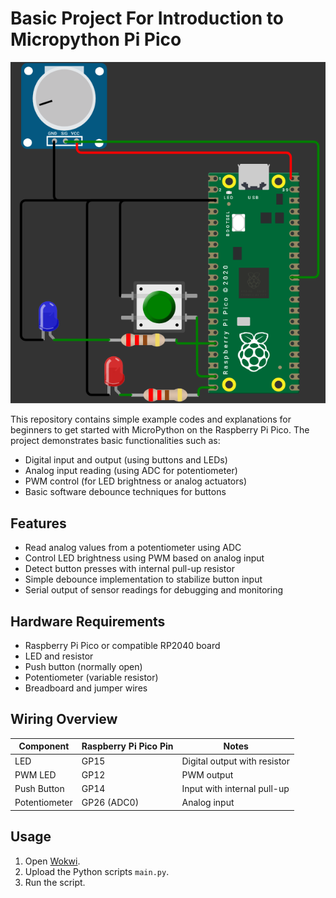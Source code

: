 # Basic Project For Introduction to Micropython Pi Pico

![Circuit Diagram](circuit.png)

This repository contains simple example codes and explanations for beginners to get started with MicroPython on the Raspberry Pi Pico. The project demonstrates basic functionalities such as:

- Digital input and output (using buttons and LEDs)
- Analog input reading (using ADC for potentiometer)
- PWM control (for LED brightness or analog actuators)
- Basic software debounce techniques for buttons

## Features

- Read analog values from a potentiometer using ADC
- Control LED brightness using PWM based on analog input
- Detect button presses with internal pull-up resistor
- Simple debounce implementation to stabilize button input
- Serial output of sensor readings for debugging and monitoring

## Hardware Requirements

- Raspberry Pi Pico or compatible RP2040 board
- LED and resistor
- Push button (normally open)
- Potentiometer (variable resistor)
- Breadboard and jumper wires

## Wiring Overview

| Component    | Raspberry Pi Pico Pin | Notes                        |
|--------------|----------------------|------------------------------|
| LED          | GP15                 | Digital output with resistor |
| PWM LED      | GP12                 | PWM output                   |
| Push Button  | GP14                 | Input with internal pull-up  |
| Potentiometer| GP26 (ADC0)          | Analog input                 |

## Usage

1. Open [Wokwi](https://wokwi.com/).
2. Upload the Python scripts `main.py`.
4. Run the script.
